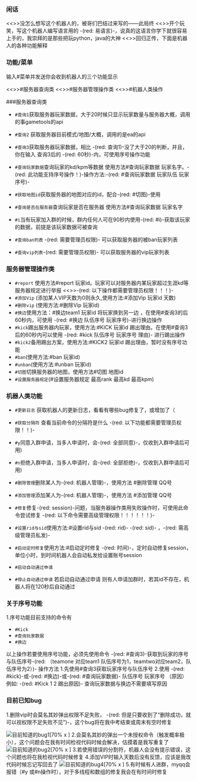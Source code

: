 ### 闲话

<<>>没怎么想写这个机器人的，被哥们巴结过来写的——此局终
<<>>开个玩笑，写这个机器人编写语言用的 -(red: 易语言)-，说真的这语言你学下就很容易上手的，我崇拜的是那些把玩python，java的大神
<<>>回归正传，下面是机器人的各种功能解释

### 功能/菜单
输入#菜单并发送你会收到机器人的三个功能显示
> 
<<>>#服务器查询类
<<>>#服务器管理操作类
<<>>#机器人类操作

###服务器查询类

* `#查询1`获取服务器玩家数据，大于20时候只显示玩家数量与服务器大概，调用的事gametools的api
* `#查询2` 获取服务器目前模式/地图/大概，调用的是ea的api
* `#查询3`获取服务器玩家数据，相比 -(red: 查询1)-没了大于20的判断，并且，你在输入 查询3后的 -(red: 60秒)-内，可使用序号操作功能
* `#查询玩家数据`查询玩家的kd/kpm等数据 使用方法#查询玩家数据 玩家名字。-(red: 此功能支持序号操作！)-操作方法:-(red: #查询玩家数据 玩家队伍 玩家序号)-
* `#获取地图id`获取服务器的地图对应的id，配合-(red: #切图)-使用

* `#查询是否在服务器`查询玩家是否在服务器 使用方法#查询玩家数据 玩家名字
* `#i`当有玩家加入群的时候，群内任何人可在90秒内使用-(red: #i)-获取该玩家的数据，前提是该玩家数据可被查询
* `#查询ban列表` -(red: 需要管理员权限)- 可以获取服务器的被ban玩家列表
* `#查询vip列表`-(red: 需要管理员权限)- 可以获取服务器的vip玩家列表
### 服务器管理操作类
* `#report` 使用方法#report 玩家id。玩家可以对服务器内某玩家超过生涯kd等服务器规定进行举报
<<>>-(red: 以下操作都需要管理员权限！！！)-
* `#添加Vip` (添加某人VIP天数为0则永久,使用方法:#添加Vip 玩家id 天数)
* `#删除vip` (使用方法:#删除Vip 玩家id)
* `#换边`使用方法：#换边team1 玩家id 将玩家换到另一边 ，在使用#查询3的后60秒内，可使用 -(red: #换边 队伍序号 玩家序号)-进行换边操作
* `#kick`踢出服务器内玩家，使用方法:#KICK 玩家id 踢出理由。在使用#查询3后的60秒内可以使用 -(red: #kick 队伍序号 玩家序号 理由)- 进行踢出操作
* `#kick2`备用踢出方案，使用方法:#KICK2 玩家id 踢出理由，暂时没有序号功能
* `#ban`(使用方法:#ban 玩家id)
* `#unban`(使用方法:#unban 玩家id)
* `#切图`切换服务器的地图，使用方法#切图 地图id
* `#设置服务器规定`(#设置服务器规定 最高rank 最高kd 最高kpm)
### 机器人类功能
* `#更新日志` 获取机器人的更新日志，看看有哪些bug修复了，或增加了（
* `#获取分隔符` 查看当前命令的分隔符是什么
-(red: 以下功能都需要管理员权限！！)-
* `#y`同意入群申请，当多人申请时，会-(red: 全部同意)-，仅收到入群申请后可用)
* `#n`拒绝入群申请，当多人申请时，会-(red: 全部拒绝)-，仅收到入群申请后可用)
* `#删除管理`删除某人为-(red: 机器人管理)-，使用方法 #删除管理 QQ号
* `#添加管理`添加某人为-(red: 机器人管理)-，使用方法 #添加管理 QQ号

* `#修复`修复-(red: session)-问题，当服务器操作类用失败操作时，可使用此命令尝试修复
-(red: 以下命令需要高级管理权限！！！！！！)-
* `#设置rid与sid`使用方法:#设置rid与sid -(red: rid)- -(red: sid)- ，-(red: 需高级管理员私发)-
* `#启动定时修复`使用方法:#启动定时修复 -(red: 时间)-，定时自动修复session，单位小时，到时间机器人会自动私发给设置账号session
* `#启动自动通过申请`
* `#停止自动通过申请`
若启动自动通过申请 则有人申请加群时，若其id不存在，机器人将在120秒后自动通过
### 关于序号功能
1.序号功能目前支持的命令有 
* `#Kick`
* `#查询玩家数据`
* `#换边`

以上操作若要使用序号功能，必须先使用命令 -(red: #查询3)-获取到玩家的序号与队伍序号-(red: （teamone 对应team1 队伍序号为1，teamtwo对应team2，队伍序号为2）)-
操作方法
1.先使用#查询3获取玩家序号与队伍序号
2.使用 -(red: #kick)-或-(red: #换边)-或-(red: #查询玩家数据)- 队伍序号 玩家序号 （原因）
例如: -(red: #Kick 1 2 踢出原因)-
查询玩家数据与换边不需要填写原因
### 目前已知bug
1.删除vip时会莫名其妙弹出权限不足失败， -(red: 但是只要收到了“删除成功，就可以视权限不足失败不见”)-，这个bug将在我中考结束或周末有空时修复

![目前知道的bug1[70% x ]](https://s1.ax1x.com/2022/04/06/qvTlzd.jpg)
2.会莫名其妙的弹出一个未授权命令（触发概率极小），这个问题会在我有时间检视代码时候会解决，估摸着是我写重复了
![目前知道的bug2[70% x ]](https://s1.ax1x.com/2022/04/06/qxizef.jpg)
3.若使用错误的分割符，机器人会没有提示错误，这个问题也将在我检视代码时候修复
4.添加VIP时输入天数后没有反馈，应该是我改代码时候忘记写回去了
![目前知道的bug4[70% x ]](https://s1.ax1x.com/2022/04/08/LCRilj.jpg)
5.有时候有人进群，myqq会报错（#y 或#n操作时），对于多线程和数组的修复我会在有时间时修复